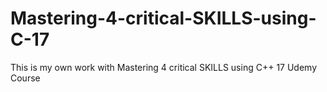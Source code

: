# Mastering-4-critical-SKILLS-using-C-17
This is my own work with Mastering 4 critical SKILLS using C++ 17 Udemy Course

